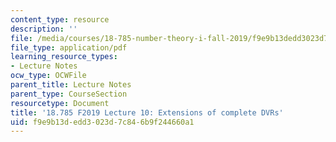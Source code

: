 ```yaml
---
content_type: resource
description: ''
file: /media/courses/18-785-number-theory-i-fall-2019/f9e9b13dedd3023d7c846b9f244660a1_MIT18_785F19_lec10.pdf
file_type: application/pdf
learning_resource_types:
- Lecture Notes
ocw_type: OCWFile
parent_title: Lecture Notes
parent_type: CourseSection
resourcetype: Document
title: '18.785 F2019 Lecture 10: Extensions of complete DVRs'
uid: f9e9b13d-edd3-023d-7c84-6b9f244660a1
---
```

